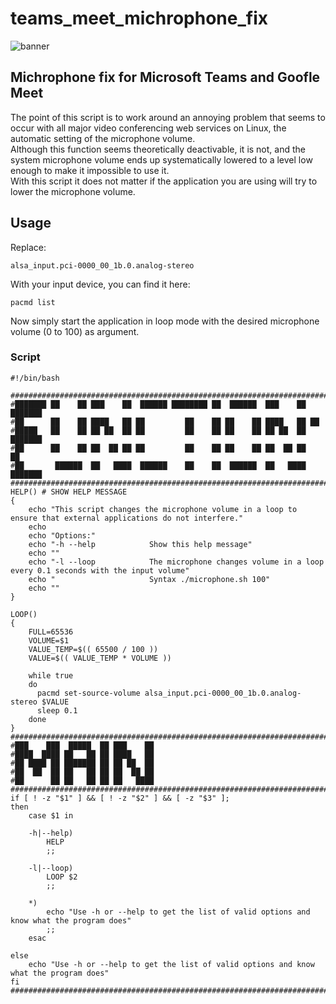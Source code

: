 # teams_meet_michrophone_fix

![banner](https://github.com/user-attachments/assets/7166869f-7044-4e72-95f0-6dddc45b82b1)

## Michrophone fix for Microsoft Teams and Goofle Meet

The point of this script is to work around an annoying problem that seems to occur with all major video conferencing web services on Linux, the automatic setting of the microphone volume. <br />
Although this function seems theoretically deactivable, it is not, and the system microphone volume ends up systematically lowered to a level low enough to make it impossible to use it. <br />
With this script it does not matter if the application you are using will try to lower the microphone volume. <br />

## Usage
Replace:

    alsa_input.pci-0000_00_1b.0.analog-stereo

With your input device, you can find it here:

    pacmd list
    
Now simply start the application in loop mode with the desired microphone volume (0 to 100) as argument.

### Script 

```
#!/bin/bash

#############################################################################################################################################################################
#███████ ██    ██ ███    ██  ██████ ████████ ██  ██████  ███    ██ ███████
#██      ██    ██ ████   ██ ██         ██    ██ ██    ██ ████   ██ ██
#█████   ██    ██ ██ ██  ██ ██         ██    ██ ██    ██ ██ ██  ██ ███████
#██      ██    ██ ██  ██ ██ ██         ██    ██ ██    ██ ██  ██ ██      ██
#██       ██████  ██   ████  ██████    ██    ██  ██████  ██   ████ ███████
#############################################################################################################################################################################
HELP() # SHOW HELP MESSAGE
{
    echo "This script changes the microphone volume in a loop to ensure that external applications do not interfere."
    echo
    echo "Options:"
    echo "-h --help            Show this help message"
    echo ""
    echo "-l --loop            The microphone changes volume in a loop every 0.1 seconds with the input volume"
    echo "                     Syntax ./microphone.sh 100"
    echo ""
}

LOOP()
{
    FULL=65536
    VOLUME=$1
    VALUE_TEMP=$(( 65500 / 100 ))
    VALUE=$(( VALUE_TEMP * VOLUME ))

    while true
    do
      pacmd set-source-volume alsa_input.pci-0000_00_1b.0.analog-stereo $VALUE
      sleep 0.1
    done
}
#############################################################################################################################################################################
#███    ███  █████  ██ ███    ██
#████  ████ ██   ██ ██ ████   ██
#██ ████ ██ ███████ ██ ██ ██  ██
#██  ██  ██ ██   ██ ██ ██  ██ ██
#██      ██ ██   ██ ██ ██   ████
#############################################################################################################################################################################
if [ ! -z "$1" ] && [ ! -z "$2" ] && [ -z "$3" ];
then
    case $1 in

    -h|--help)
        HELP
        ;;

    -l|--loop)
        LOOP $2
        ;;

    *)
        echo "Use -h or --help to get the list of valid options and know what the program does"
        ;;
    esac

else
    echo "Use -h or --help to get the list of valid options and know what the program does"
fi
#############################################################################################################################################################################
```

